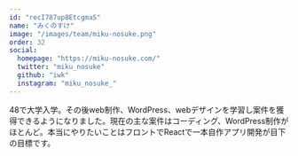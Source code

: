 ```yaml
---
id: "recI787up8EtcgmaS"
name: "みくのすけ"
image: "/images/team/miku-nosuke.png"
order: 32
social:
  homepage: "https://miku-nosuke.com/"
  twitter: "miku_nosuke"
  github: "iwk"
  instagram: "miku_nosuke_"
---
```


48で大学入学。その後web制作、WordPress、webデザインを学習し案件を獲得できるようになりました。現在の主な案件はコーディング、WordPress制作がほとんど。本当にやりたいことはフロントでReactで一本自作アプリ開発が目下の目標です。
